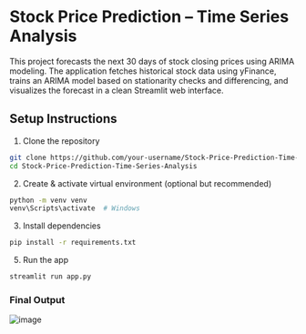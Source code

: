 # Stock Price Prediction – Time Series Analysis
This project forecasts the next 30 days of stock closing prices using ARIMA modeling. 
The application fetches historical stock data using yFinance, trains an ARIMA model based on stationarity checks and differencing, and visualizes the forecast in a clean Streamlit web interface.

## Setup Instructions
1. Clone the repository

```bash
git clone https://github.com/your-username/Stock-Price-Prediction-Time-Series-Analysis.git
cd Stock-Price-Prediction-Time-Series-Analysis
```

2.  Create & activate virtual environment (optional but recommended)
```bash
python -m venv venv
venv\Scripts\activate  # Windows
```

3. Install dependencies
```bash
pip install -r requirements.txt
```

5. Run the app
```bash
streamlit run app.py
```

### Final Output
![image](https://github.com/user-attachments/assets/b2dad225-092c-4b05-a261-09811a1cd374)


